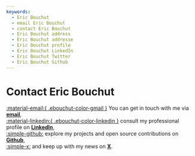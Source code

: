 ```yaml
---
keywords:
  - Eric Bouchut
  - email Eric Bouchut
  - contact Eric Bouchut
  - Eric Bouchut address
  - Eric Bouchut addresse
  - Eric Bouchut profile
  - Eric Bouchut LinkedIn
  - Eric Bouchut Twitter
  - Eric Bouchut Github
---
```


# Contact Eric Bouchut

[:material-email:{ .ebouchut-color-gmail }][email] You can get in touch with me via **[email][]**,  
[:material-linkedin:{ .ebouchut-color-linkedin }][linkedin] consult my professional profile on **[LinkedIn][]**,  
[:simple-github:][github] explore my projects and open source contributions on **[Github][]**,  
[:simple-x:][x] and keep up with my news on **[X][]**.

[email]: mailto:EricBouchut@gmail.com
[linkedin]: https://www.linkedin.com/in/ebouchut
[x]: https://x.com/ebouchut
[github]: https://github.com/ebouchut

